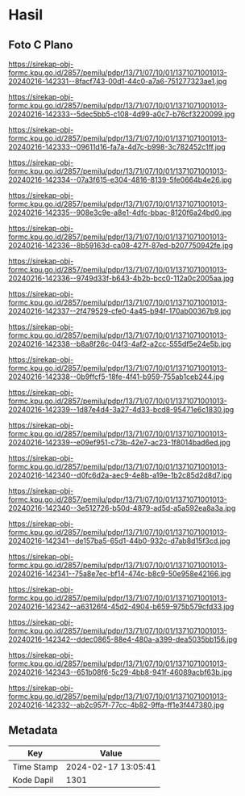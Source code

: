 # Hasil

## Foto C Plano

https://sirekap-obj-formc.kpu.go.id/2857/pemilu/pdpr/13/71/07/10/01/1371071001013-20240216-142331--8facf743-00d1-44c0-a7a6-751277323ae1.jpg

https://sirekap-obj-formc.kpu.go.id/2857/pemilu/pdpr/13/71/07/10/01/1371071001013-20240216-142333--5dec5bb5-c108-4d99-a0c7-b76cf3220099.jpg

https://sirekap-obj-formc.kpu.go.id/2857/pemilu/pdpr/13/71/07/10/01/1371071001013-20240216-142333--09611d16-fa7a-4d7c-b998-3c782452c1ff.jpg

https://sirekap-obj-formc.kpu.go.id/2857/pemilu/pdpr/13/71/07/10/01/1371071001013-20240216-142334--07a3f615-e304-4816-8139-5fe0664b4e26.jpg

https://sirekap-obj-formc.kpu.go.id/2857/pemilu/pdpr/13/71/07/10/01/1371071001013-20240216-142335--908e3c9e-a8e1-4dfc-bbac-8120f6a24bd0.jpg

https://sirekap-obj-formc.kpu.go.id/2857/pemilu/pdpr/13/71/07/10/01/1371071001013-20240216-142336--8b59163d-ca08-427f-87ed-b207750942fe.jpg

https://sirekap-obj-formc.kpu.go.id/2857/pemilu/pdpr/13/71/07/10/01/1371071001013-20240216-142336--9749d33f-b643-4b2b-bcc0-112a0c2005aa.jpg

https://sirekap-obj-formc.kpu.go.id/2857/pemilu/pdpr/13/71/07/10/01/1371071001013-20240216-142337--2f479529-cfe0-4a45-b94f-170ab00367b9.jpg

https://sirekap-obj-formc.kpu.go.id/2857/pemilu/pdpr/13/71/07/10/01/1371071001013-20240216-142338--b8a8f26c-04f3-4af2-a2cc-555df5e24e5b.jpg

https://sirekap-obj-formc.kpu.go.id/2857/pemilu/pdpr/13/71/07/10/01/1371071001013-20240216-142338--0b9ffcf5-18fe-4f41-b959-755ab1ceb244.jpg

https://sirekap-obj-formc.kpu.go.id/2857/pemilu/pdpr/13/71/07/10/01/1371071001013-20240216-142339--1d87e4d4-3a27-4d33-bcd8-95471e6c1830.jpg

https://sirekap-obj-formc.kpu.go.id/2857/pemilu/pdpr/13/71/07/10/01/1371071001013-20240216-142339--e09ef951-c73b-42e7-ac23-1f8014bad6ed.jpg

https://sirekap-obj-formc.kpu.go.id/2857/pemilu/pdpr/13/71/07/10/01/1371071001013-20240216-142340--d0fc6d2a-aec9-4e8b-a19e-1b2c85d2d8d7.jpg

https://sirekap-obj-formc.kpu.go.id/2857/pemilu/pdpr/13/71/07/10/01/1371071001013-20240216-142340--3e512726-b50d-4879-ad5d-a5a592ea8a3a.jpg

https://sirekap-obj-formc.kpu.go.id/2857/pemilu/pdpr/13/71/07/10/01/1371071001013-20240216-142341--de157ba5-65d1-44b0-932c-d7ab8d15f3cd.jpg

https://sirekap-obj-formc.kpu.go.id/2857/pemilu/pdpr/13/71/07/10/01/1371071001013-20240216-142341--75a8e7ec-bf14-474c-b8c9-50e958e42166.jpg

https://sirekap-obj-formc.kpu.go.id/2857/pemilu/pdpr/13/71/07/10/01/1371071001013-20240216-142342--a63126f4-45d2-4904-b659-975b579cfd33.jpg

https://sirekap-obj-formc.kpu.go.id/2857/pemilu/pdpr/13/71/07/10/01/1371071001013-20240216-142342--ddec0865-88e4-480a-a399-dea5035bb156.jpg

https://sirekap-obj-formc.kpu.go.id/2857/pemilu/pdpr/13/71/07/10/01/1371071001013-20240216-142343--651b08f6-5c29-4bb8-941f-46089acbf63b.jpg

https://sirekap-obj-formc.kpu.go.id/2857/pemilu/pdpr/13/71/07/10/01/1371071001013-20240216-142332--ab2c957f-77cc-4b82-9ffa-ff1e3f447380.jpg


## Metadata

| Key        | Value               |
| ---------- | ------------------- |
| Time Stamp | 2024-02-17 13:05:41 |
| Kode Dapil | 1301                |



